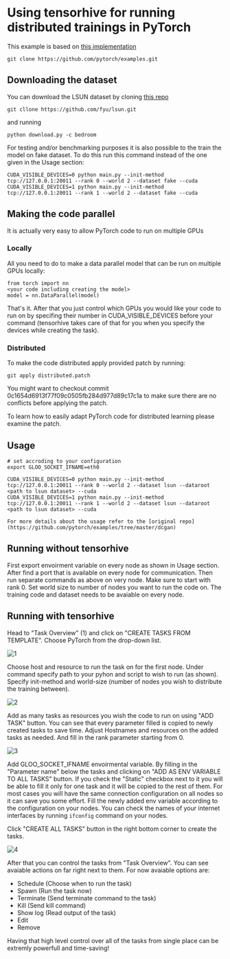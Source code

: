 # Using tensorhive for running distributed trainings in PyTorch

This example is based on [this implementation](https://github.com/pytorch/examples/tree/master/dcgan)
```
git clone https://github.com/pytorch/examples.git
```

## Downloading the dataset

You can download the LSUN dataset by cloning [this repo](https://github.com/fyu/lsun) 

```
git cllone https://github.com/fyu/lsun.git
```
and running
```
python download.py -c bedroom
```

For testing and/or benchmarking purposes it is also possible to the train the model on fake dataset. To do this run this command instead of the one given in the Usage section:

```
CUDA_VISIBLE_DEVICES=0 python main.py --init-method tcp://127.0.0.1:20011 --rank 0 --world 2 --dataset fake --cuda
CUDA_VISIBLE_DEVICES=1 python main.py --init-method tcp://127.0.0.1:20011 --rank 1 --world 2 --dataset fake --cuda
```

## Making the code parallel

It is actually very easy to allow PyTorch code to run on multiple GPUs

### Locally

All you need to do to make a data parallel model that can be run on multiple GPUs locally:
```
from torch import nn
<your code including creating the model>
model = nn.DataParallel(model)
```
That's it. After that you just control which GPUs you would like your code to run on by specifing their number in CUDA_VISIBLE_DEVICES before your command (tensorhive takes care of that for you when you specify the devices while creating the task).

### Distributed

To make the code distributed apply provided patch by running:

```
git apply distributed.patch
```

You might want to checkout commit 0c1654d6913f77f09c0505fb284d977d89c17c1a to make sure there are no conflicts before applying the patch.

To learn how to easily adapt PyTorch code for distributed learning please examine the patch. 

## Usage
```
# set accroding to your configuration
export GLOO_SOCKET_IFNAME=eth0 
```

```
CUDA_VISIBLE_DEVICES=0 python main.py --init-method tcp://127.0.0.1:20011 --rank 0 --world 2 --dataset lsun --dataroot <path to lsun dataset> --cuda
CUDA_VISIBLE_DEVICES=1 python main.py --init-method tcp://127.0.0.1:20011 --rank 1 --world 2 --dataset lsun --dataroot <path to lsun dataset> --cuda

For more details about the usage refer to the [original repo](https://github.com/pytorch/examples/tree/master/dcgan)
```

## Running without tensorhive

First export envoirment variable on every node as shown in Usage section. After find a port that is available on every node for communication. Then run separate commands as above on very node. Make sure to start with rank 0. Set world size to number of nodes you want to run the code on. The training code and dataset needs to be avaiable on every node.

## Running with tensorhive
Head to "Task Overview" (1) and click on "CREATE TASKS FROM TEMPLATE". Choose PyTorch from the drop-down list. 

![1](https://github.com/roscisz/TensorHive/tree/master/examples/PyTorch/img/1.png)

Choose host and resource to run the task on for the first node. Under command specify path to your pyhon and script to wish to run (as shown). Specify init-method and world-size (number of nodes you wish to distribute the training between).

![2](https://github.com/roscisz/TensorHive/tree/master/examples/PyTorch/img/2.png)

Add as many tasks as resources you wish the code to run on using "ADD TASK" button. You can see that every parameter filled is copied to newly created tasks to save time. Adjust Hostnames and resources on the added tasks as needed. And fill in the rank parameter starting from 0.

![3](https://github.com/roscisz/TensorHive/tree/master/examples/PyTorch/img/3.png)

Add GLOO_SOCKET_IFNAME envoirmental variable. By filling in the "Parameter name" below the tasks and clicking on "ADD AS ENV VARIABLE TO ALL TASKS" button. If you check the "Static" checkbox next to it you will be able to fill it only for one task and it will be copied to the rest of them. For most cases you will have the same connection configuration on all nodes so it can save you some effort. Fill the newly added env variable according to the configuration on your nodes. You can check the names of your internet interfaces by running `ifconfig` command on your nodes.

Click "CREATE ALL TASKS" button in the right bottom corner to create the tasks.

![4](https://github.com/roscisz/TensorHive/tree/master/examples/PyTorch/img/4.png)

After that you can control the tasks from "Task Overview". You can see avaiable actions on far right next to them. For now avaiable options are:
- Schedule (Choose when to run the task)
- Spawn (Run the task now)
- Terminate (Send terminate command to the task)
- Kill (Send kill command)
- Show log (Read output of the task)
- Edit 
- Remove

Having that high level control over all of the tasks from single place can be extremly powerfull and time-saving!
